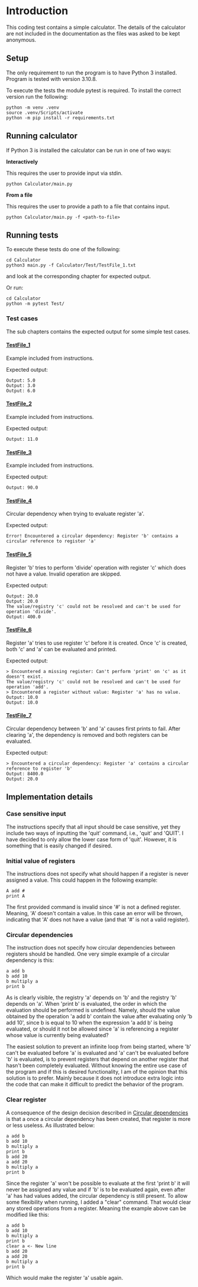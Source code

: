 # Introduction

This coding test contains a simple calculator. The details of the calculator are not included in the documentation
as the files was asked to be kept anonymous.


## Setup

The only requirement to run the program is to have Python 3 installed. Program is tested with version 3.10.8.

To execute the tests the module pytest is required. To install the correct version run the following:

```Shell
python -m venv .venv
source .venv/Scripts/activate
python -m pip install -r requirements.txt
```

## Running calculator

If Python 3 is installed the calculator can be run in one of two ways:

**Interactively**

This requires the user to provide input via stdin.

```Shell
python Calculator/main.py
```

**From a file**

This requires the user to provide a path to a file that contains input.

```Shell
python Calculator/main.py -f <path-to-file>
```

## Running tests

To execute these tests do one of the following:

```Shell
cd Calculator
python3 main.py -f Calculator/Test/TestFile_1.txt
```

and look at the corresponding chapter for expected output.

Or run:

```Shell
cd Calculator
python -m pytest Test/
```

### Test cases

The sub chapters contains the expected output for some simple test cases.

#### [TestFile_1](Calculator/Test/TestFile_1.txt)

Example included from instructions.

Expected output:

```Shell
Output: 5.0
Output: 3.0
Output: 6.0
```

#### [TestFile_2](Calculator/Test/TestFile_2.txt)

Example included from instructions.

Expected output:

```Shell
Output: 11.0
```

#### [TestFile_3](Calculator/Test/TestFile_3.txt)

Example included from instructions.

Expected output:

```Shell
Output: 90.0
```

#### [TestFile_4](Calculator/Test/TestFile_4.txt)

Circular dependency when trying to evaluate register 'a'.

Expected output:

```Shell
Error! Encountered a circular dependency: Register 'b' contains a circular reference to register 'a'
```

#### [TestFile_5](Calculator/Test/TestFile_5.txt)

Register 'b' tries to perform 'divide' operation with register 'c' which does not have a value. Invalid operation
are skipped.

Expected output:

```Shell
Output: 20.0
Output: 20.0
The value/registry 'c' could not be resolved and can't be used for operation 'divide'.
Output: 400.0
```

#### [TestFile_6](Calculator/Test/TestFile_6.txt)

Register 'a' tries to use register 'c' before it is created. Once 'c' is created, both 'c' and 'a' can be
evaluated and printed.

Expected output:

```Shell
> Encountered a missing register: Can't perform 'print' on 'c' as it doesn't exist.
The value/registry 'c' could not be resolved and can't be used for operation 'add'.
> Encountered a register without value: Register 'a' has no value.
Output: 10.0
Output: 10.0
```

#### [TestFile_7](Calculator/Test/TestFile_7.txt)

Circular dependency between 'b' and 'a' causes first prints to fail. After clearing 'a', the dependency is removed and
both registers can be evaluated.

Expected output:

```Shell
> Encountered a circular dependency: Register 'a' contains a circular reference to register 'b'
Output: 8400.0
Output: 20.0
```

## Implementation details

### Case sensitive input

The instructions specify that all input should be case sensitive, yet they include two ways of inputting the 'quit'
command, i.e., 'quit' and 'QUIT'. I have decided to only allow the lower case form of 'quit'. However, it is something
that is easily changed if desired.

### Initial value of registers

The instructions does not specify what should happen if a register is never assigned a value. This could happen in the
following example:

```Shell
A add #
print A
```

The first provided command is invalid since '#' is not a defined register. Meaning, 'A' doesn't contain a value. In this
case an error will be thrown, indicating that 'A' does not have a value (and that '#' is not a valid register).

### Circular dependencies

The instruction does not specify how circular dependencies between registers should be handled. One very simple example
of a circular dependency is this:

```Shell
a add b
b add 10
b multiply a
print b
```

As is clearly visible, the registry 'a' depends on 'b' and the registry 'b' depends on 'a'. When 'print b' is
evaluated, the order in which the evaluation should be performed is undefined. Namely, should the value obtained by the
operation 'a add b' contain the value after evaluating only 'b add 10', since b is equal to 10 when the expression
'a add b' is being evaluated, or should it not be allowed since 'a' is referencing a register whose value is currently
being evaluated?

The easiest solution to prevent an infinite loop from being started, where 'b' can't be evaluated before 'a' is
evaluated and 'a' can't be evaluated before 'b' is evaluated, is to prevent registers that depend on another register
that hasn't been completely evaluated. Without knowing the entire use case of the program and if this is desired
functionality, I am of the opinion that this solution is to prefer. Mainly because it does not introduce extra logic
into the code that can make it difficult to predict the behavior of the program.

### Clear register

A consequence of the design decision described in [Circular dependencies](#circular-dependencies) is that a once a
circular dependency has been created, that register is more or less useless. As illustrated below:

```Shell
a add b
b add 10
b multiply a
print b
b add 20
a add 20
b multiply a
print b
```

Since the register 'a' won't be possible to evaluate at the first 'print b' it will never be assigned any value and
if 'b' is to be evaluated again, even after 'a' has had values added, the circular dependency is still present. To allow
some flexibility when running, I added a "clear" command. That would clear any stored operations from a register.
Meaning the example above can be modified like this:

```Shell
a add b
b add 10
b multiply a
print b
clear a <- New line
b add 20
a add 20
b multiply a
print b
```

Which would make the register 'a' usable again.